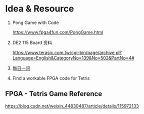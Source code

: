 # Idea & Resource



1. Pong Game with Code

   https://www.fpga4fun.com/PongGame.html

2. DE2 115 Board 资料

   https://www.terasic.com.tw/cgi-bin/page/archive.pl?Language=English&CategoryNo=139&No=502&PartNo=4#

3. [每日一问](https://www.terasic.com.tw/wiki/DE2-115%E6%AF%8F%E6%97%A5%E4%B8%80%E9%97%AE)

4. Find a workable FPGA code for Tetris 



## FPGA - Tetris Game Reference 

https://blog.csdn.net/weixin_44830487/article/details/115972133

